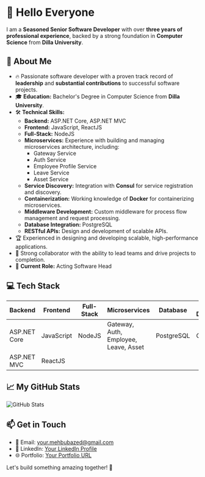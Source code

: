 # 👋 Hello Everyone

I am a **Seasoned Senior Software Developer** with over **three years of professional experience**, backed by a strong foundation in **Computer Science** from **Dilla University**.

## 🚀 About Me
- 🔥 Passionate software developer with a proven track record of **leadership** and **substantial contributions** to successful software projects.
- 🎓 **Education:** Bachelor's Degree in Computer Science from **Dilla University**.
- 🛠️ **Technical Skills:**
  - **Backend:** ASP.NET Core, ASP.NET MVC
  - **Frontend:** JavaScript, ReactJS
  - **Full-Stack:** NodeJS
  - **Microservices:** Experience with building and managing microservices architecture, including:
    - Gateway Service
    - Auth Service
    - Employee Profile Service
    - Leave Service
    - Asset Service
  - **Service Discovery:** Integration with **Consul** for service registration and discovery.
  - **Containerization:** Working knowledge of **Docker** for containerizing microservices.
  - **Middleware Development:** Custom middleware for process flow management and request processing.
  - **Database Integration:** PostgreSQL
  - **RESTful APIs:** Design and development of scalable APIs.
- 🏆 Experienced in designing and developing scalable, high-performance applications.
- 🤝 Strong collaborator with the ability to lead teams and drive projects to completion.
- 🏢 **Current Role:** Acting Software Head

## 💻 Tech Stack
| Backend        | Frontend   | Full-Stack | Microservices | Database  | Service Discovery | Containerization |
|----------------|------------|-------------|---------------|-----------|-------------------|------------------|
| ASP.NET Core   | JavaScript | NodeJS     | Gateway, Auth, Employee, Leave, Asset | PostgreSQL | Consul            | Docker           |
| ASP.NET MVC    | ReactJS    |             |               |           |                   |                  |

## 📈 My GitHub Stats
![GitHub Stats](https://github-readme-stats.vercel.app/api?username=imma-yene&show_icons=true&theme=radical)

## 📫 Get in Touch
- 📧 Email: your.mehbubazed@gmail.com
- 💼 LinkedIn: [Your LinkedIn Profile](https://www.linkedin.com/in/mehbubazed/)
- 🌐 Portfolio: [Your Portfolio URL](https://mehbuba.onrender.com)

Let's build something amazing together! 🚀
